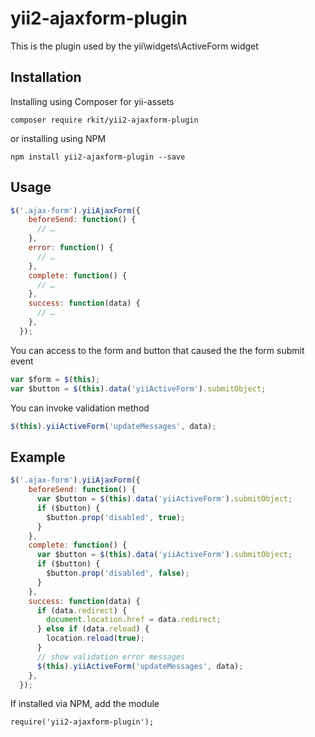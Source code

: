 # yii2-ajaxform-plugin

This is the plugin used by the yii\widgets\ActiveForm widget

## Installation

Installing using Composer for yii-assets
```
composer require rkit/yii2-ajaxform-plugin
```

or installing using NPM
```
npm install yii2-ajaxform-plugin --save
```

## Usage

```js
$('.ajax-form').yiiAjaxForm({
    beforeSend: function() {
      // …
    },
    error: function() {
      // …
    },
    complete: function() {
      // …
    },
    success: function(data) {
      // …
    },
  });
```

You can access to the form and button that caused the the form submit event
```js
var $form = $(this);
var $button = $(this).data('yiiActiveForm').submitObject;
```

You can invoke validation method
```js
$(this).yiiActiveForm('updateMessages', data);
```

## Example

```js
$('.ajax-form').yiiAjaxForm({
    beforeSend: function() {
      var $button = $(this).data('yiiActiveForm').submitObject;
      if ($button) {
        $button.prop('disabled', true);
      }
    },
    complete: function() {
      var $button = $(this).data('yiiActiveForm').submitObject;
      if ($button) {
        $button.prop('disabled', false);
      }
    },
    success: function(data) {
      if (data.redirect) {
        document.location.href = data.redirect;
      } else if (data.reload) {
        location.reload(true);
      }
      // show validation error messages
      $(this).yiiActiveForm('updateMessages', data);
    },
  });

```

If installed via NPM, add the module

```
require('yii2-ajaxform-plugin');
```
